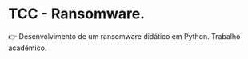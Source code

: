 # TCC - Ransomware.
:point_right: Desenvolvimento de um ransomware didático em Python. Trabalho acadêmico.
